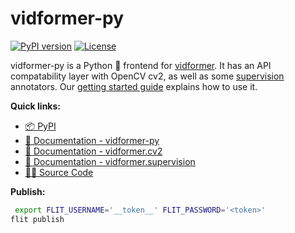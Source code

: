 # vidformer-py

[![PyPI version](https://img.shields.io/pypi/v/vidformer.svg)](https://pypi.org/project/vidformer/)
[![License](https://img.shields.io/badge/License-Apache%202.0-blue.svg)](https://github.com/ixlab/vidformer/blob/main/LICENSE)

vidformer-py is a Python 🐍 frontend for [vidformer](https://github.com/ixlab/vidformer).
It has an API compatability layer with OpenCV cv2, as well as some [supervision](https://github.com/roboflow/supervision) annotators.
Our [getting started guide](https://ixlab.github.io/vidformer/getting-started.html) explains how to use it.

**Quick links:**
* [📦 PyPI](https://pypi.org/project/vidformer/)
* [📘 Documentation - vidformer-py](https://ixlab.github.io/vidformer/vidformer-py/)
* [📘 Documentation - vidformer.cv2](https://ixlab.github.io/vidformer/vidformer-py-cv2/)
* [📘 Documentation - vidformer.supervision](https://ixlab.github.io/vidformer/vidformer-py-supervision/)
* [🧑‍💻 Source Code](https://github.com/ixlab/vidformer/tree/main/vidformer-py/)

**Publish:**
```bash
 export FLIT_USERNAME='__token__' FLIT_PASSWORD='<token>'
flit publish
```
